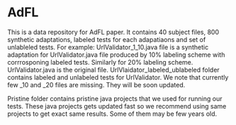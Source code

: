 # AdFL
This is a data repository for AdFL paper. 
It contains 40 subject files, 800 synthetic adaptations, labeled tests for each adapatiaons and set of unlableled tests. 
For example:
UrlValidator_1_10.java file is a synthetic adaptation for UrlValidator.java file produced by 10% labeling scheme with corrrosponing
labeled tests. Similarly for 20% labeling scheme. 
UrlValidator.java is the original file. 
UrlVlaidator_labeled_ublabeled folder contains labeled and unlabeled tests for UrlValidator. 
We note that currently few _10 and _20 files are missing. They will be soon updated. 

Pristine folder contains pristine java projects that we used for running our tests. These java projects gets updated fast so we recommend using same projects to get exact same results. Some of them may be few years old.






